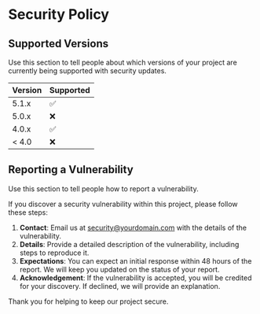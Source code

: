 # Security Policy

## Supported Versions

Use this section to tell people about which versions of your project are
currently being supported with security updates.

| Version | Supported          |
| ------- | ------------------ |
| 5.1.x   | :white_check_mark: |
| 5.0.x   | :x:                |
| 4.0.x   | :white_check_mark: |
| < 4.0   | :x:                |

## Reporting a Vulnerability

Use this section to tell people how to report a vulnerability.

If you discover a security vulnerability within this project, please follow these steps:

1. **Contact**: Email us at [security@yourdomain.com](mailto:security@yourdomain.com) with the details of the vulnerability.
2. **Details**: Provide a detailed description of the vulnerability, including steps to reproduce it.
3. **Expectations**: You can expect an initial response within 48 hours of the report. We will keep you updated on the status of your report.
4. **Acknowledgement**: If the vulnerability is accepted, you will be credited for your discovery. If declined, we will provide an explanation.

Thank you for helping to keep our project secure.
